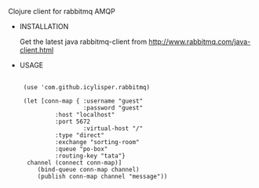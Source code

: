 
Clojure client for rabbitmq AMQP

* INSTALLATION

  Get the latest java rabbitmq-client from http://www.rabbitmq.com/java-client.html


* USAGE  

   <pre>
   <code>
   (use 'com.github.icylisper.rabbitmq)

   (let [conn-map { :username "guest"
    	            :password "guest"
		    :host "localhost"
		    :port 5672
                    :virtual-host "/"
		    :type "direct"
		    :exchange "sorting-room"
		    :queue "po-box"
		    :routing-key "tata"}
 	channel (connect conn-map)]
       (bind-queue conn-map channel)
       (publish conn-map channel "message"))
   </code>   
  </pre>

	   